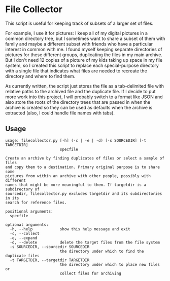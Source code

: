 # File Collector

This script is useful for keeping track of subsets of a larger set of
files.

For example, I use it for pictures: I keep all of my digital pictures
in a common directory tree, but I sometimes want to share a subset of
them with family and maybe a different subset with friends who have a
particular interest in common with me.  I found myself keeping
separate directories of pictures for these different groups,
duplicating the files in my main archive.  But I don't need 12 copies
of a picture of my kids taking up space in my file system, so I
created this script to replace each special-purpose directory with a
single file that indicates what files are needed to recreate the
directory and where to find them.

As currently written, the script just stores the file as a
tab-delimited file with relative paths to the archived file and the
duplicate file.  If I decide to put more work into this project, I
will probably switch to a format like JSON and also store the roots of
the directory trees that are passed in when the archive is created so
they can be used as defaults when the archive is extracted (also, I
could handle file names with tabs).

## Usage

    usage: filecollector.py [-h] (-c | -e | -d) [-s SOURCEDIR] [-t TARGETDIR]
                            specfile
    
    Create an archive by finding duplicates of files or select a sample of files
    and copy them to a destination. Primary original purpose is to share some
    pictures from within an archive with other people, possibly with different
    names that might be more meaningful to them. If targetdir is a subdirectory of
    sourcedir, filecollector.py excludes targetdir and its subdirectories in its
    search for reference files.
    
    positional arguments:
      specfile
    
    optional arguments:
      -h, --help            show this help message and exit
      -c, --collect
      -e, --expand
      -d, --delete          delete the target files from the file system
      -s SOURCEDIR, --sourcedir SOURCEDIR
                            the directory under which to find the duplicate files
      -t TARGETDIR, --targetdir TARGETDIR
                            the directory under which to place new files or
                            collect files for archiving
